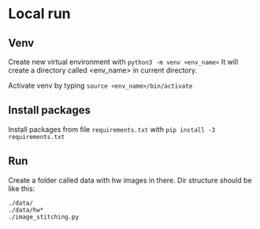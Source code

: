 # Local run
## Venv
Create new virtual environment with
`python3 -m venv <env_name>`
It will create a directory called <env_name> in current directory.

Activate venv by typing
`source <env_name>/bin/activate`

## Install packages
Install packages from file `requirements.txt` with 
`pip install -3 requirements.txt`

## Run
Create a folder called data with hw images in there. Dir structure should be like this:
```
./data/
./data/hw*
./image_stitching.py
```

